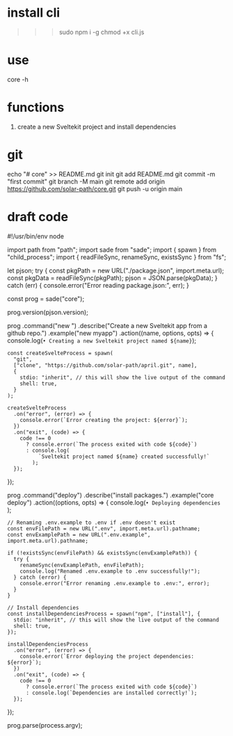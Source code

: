 # install cli

> > > sudo npm i -g
> > > chmod +x cli.js

# use

core -h

# functions

1. create a new Sveltekit project and install dependencies

# git

echo "# core" >> README.md
git init
git add README.md
git commit -m "first commit"
git branch -M main
git remote add origin https://github.com/solar-path/core.git
git push -u origin main

# draft code

#!/usr/bin/env node

import path from "path";
import sade from "sade";
import { spawn } from "child_process";
import { readFileSync, renameSync, existsSync } from "fs";

let pjson;
try {
const pkgPath = new URL("./package.json", import.meta.url);
const pkgData = readFileSync(pkgPath);
pjson = JSON.parse(pkgData);
} catch (err) {
console.error("Error reading package.json:", err);
}

const prog = sade("core");

prog.version(pjson.version);

prog
.command("new <name>")
.describe("Create a new Sveltekit app from a github repo.")
.example("new myapp")
.action((name, options, opts) => {
console.log(`• Creating a new Sveltekit project named ${name}`);

    const createSvelteProcess = spawn(
      "git",
      ["clone", "https://github.com/solar-path/april.git", name],
      {
        stdio: "inherit", // this will show the live output of the command
        shell: true,
      }
    );

    createSvelteProcess
      .on("error", (error) => {
        console.error(`Error creating the project: ${error}`);
      })
      .on("exit", (code) => {
        code !== 0
          ? console.error(`The process exited with code ${code}`)
          : console.log(
              `Sveltekit project named ${name} created successfully!`
            );
      });

});

prog
.command("deploy")
.describe("install packages.")
.example("core deploy")
.action((options, opts) => {
console.log(`• Deploying dependencies `);

    // Renaming .env.example to .env if .env doesn't exist
    const envFilePath = new URL(".env", import.meta.url).pathname;
    const envExamplePath = new URL(".env.example", import.meta.url).pathname;

    if (!existsSync(envFilePath) && existsSync(envExamplePath)) {
      try {
        renameSync(envExamplePath, envFilePath);
        console.log("Renamed .env.example to .env successfully!");
      } catch (error) {
        console.error("Error renaming .env.example to .env:", error);
      }
    }

    // Install dependencies
    const installDependenciesProcess = spawn("npm", ["install"], {
      stdio: "inherit", // this will show the live output of the command
      shell: true,
    });

    installDependenciesProcess
      .on("error", (error) => {
        console.error(`Error deploying the project dependencies: ${error}`);
      })
      .on("exit", (code) => {
        code !== 0
          ? console.error(`The process exited with code ${code}`)
          : console.log(`Dependencies are installed correctly!`);
      });

});

prog.parse(process.argv);
